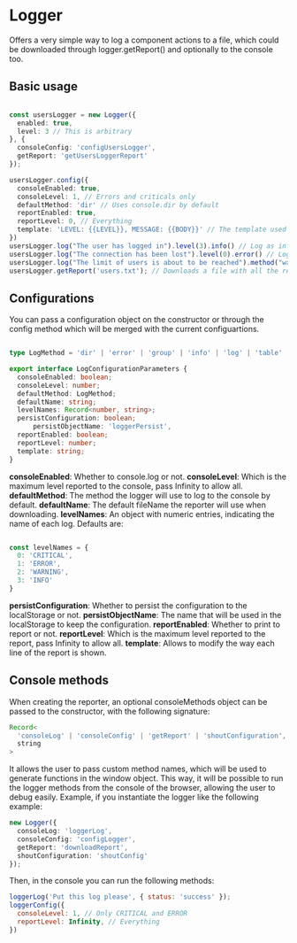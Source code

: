 # Logger

Offers a very simple way to log a component actions to a file, which could be downloaded through logger.getReport() and optionally to the console too.

## Basic usage

```typescript

const usersLogger = new Logger({
  enabled: true,
  level: 3 // This is arbitrary
}, {
  consoleConfig: 'configUsersLogger',
  getReport: 'getUsersLoggerReport'
});

usersLogger.config({
  consoleEnabled: true,
  consoleLevel: 1, // Errors and criticals only
  defaultMethod: 'dir' // Uses console.dir by default
  reportEnabled: true,
  reportLevel: 0, // Everything
  template: 'LEVEL: {{LEVEL}}, MESSAGE: {{BODY}}' // The template used to build the messages
})
usersLogger.log("The user has logged in").level(3).info() // Log as information in the report and use the console.info method
usersLogger.log("The connection has been lost").level(0).error() // Log as critical and error on the console
usersLogger.log("The limit of users is about to be reached").method("warn").level(2) // Log as warning in the console and in the report
usersLogger.getReport('users.txt'); // Downloads a file with all the reports made

```

## Configurations

You can pass a configuration object on the constructor or through the config method which will be merged with the current configuartions.

```typescript 

type LogMethod = 'dir' | 'error' | 'group' | 'info' | 'log' | 'table' | 'warn';

export interface LogConfigurationParameters {
  consoleEnabled: boolean;
  consoleLevel: number;
  defaultMethod: LogMethod;
  defaultName: string;
  levelNames: Record<number, string>;
  persistConfiguration: boolean;
      persistObjectName: 'loggerPersist',
  reportEnabled: boolean;
  reportLevel: number;
  template: string;
}

```

**consoleEnabled**: Whether to console.log or not.
**consoleLevel**: Which is the maximum level reported to the console, pass Infinity to allow all.
**defaultMethod**: The method the logger will use to log to the console by default.
**defaultName**: The default fileName the reporter will use when downloading.
**levelNames**: An object with numeric entries, indicating the name of each log. Defaults are:

```typescript

const levelNames = {
  0: 'CRITICAL',
  1: 'ERROR',
  2: 'WARNING',
  3: 'INFO'
}

```

**persistConfiguration**: Whether to persist the configuration to the localStorage or not.
**persistObjectName**: The name that will be used in the localStorage to keep the configuration.
**reportEnabled**: Whether to print to report or not.
**reportLevel**: Which is the maximum level reported to the report, pass Infinity to allow all.
**template**: Allows to modify the way each line of the report is shown.

## Console methods

When creating the reporter, an optional consoleMethods object can be passed to the constructor, with the following signature:

```typescript
Record<
  'consoleLog' | 'consoleConfig' | 'getReport' | 'shoutConfiguration',
  string
>
```

It allows the user to pass custom method names, which will be used to generate functions in the window object. This way, it will be possible to run the logger methods from the console of the browser, allowing the user to debug easily. Example, if you instantiate the logger like the following example:

```typescript
new Logger({
  consoleLog: 'loggerLog',
  consoleConfig: 'configLogger',
  getReport: 'downloadReport',
  shoutConfiguration: 'shoutConfig'
});
```

Then, in the console you can run the following methods:

```javascript
loggerLog('Put this log please', { status: 'success' });
loggerConfig({
  consoleLevel: 1, // Only CRITICAL and ERROR
  reportLevel: Infinity, // Everything
})
```
